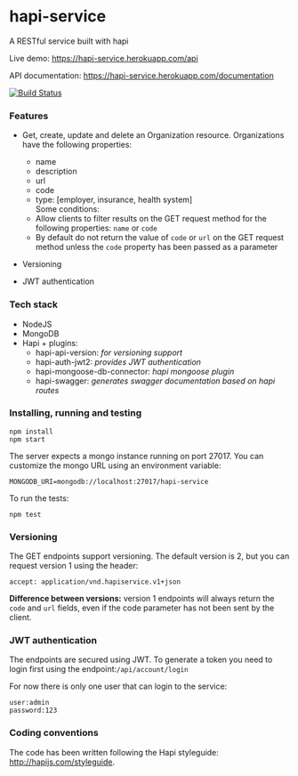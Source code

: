 # hapi-service    

A RESTful service built with hapi

Live demo: https://hapi-service.herokuapp.com/api

API documentation: https://hapi-service.herokuapp.com/documentation

[![Build Status](https://travis-ci.org/marianoquevedo/hapi-service.svg?branch=master)](https://travis-ci.org/marianoquevedo/hapi-service)
  
### Features

- Get, create, update and delete an Organization resource. Organizations have the following properties:
  * name
  * description
  * url
  * code
  * type: [employer, insurance, health system]  
  Some conditions:
  - Allow clients to filter results on the GET request method for the following properties: `name` or `code`
  - By default do not return the value of `code` or `url` on the GET request method unless the `code` property has been passed as a parameter
  
- Versioning
- JWT authentication

### Tech stack

  - NodeJS
  - MongoDB
  - Hapi + plugins: 
    - hapi-api-version: *for versioning support*
    - hapi-auth-jwt2: *provides JWT authentication*
    - hapi-mongoose-db-connector: *hapi mongoose plugin*
    - hapi-swagger: *generates swagger documentation based on hapi routes*
  
### Installing, running and testing
```
npm install
npm start
```

The server expects a mongo instance running on port 27017.
You can customize the mongo URL using an environment variable:
```
MONGODB_URI=mongodb://localhost:27017/hapi-service
```

To run the tests:
```
npm test
```

### Versioning

The GET endpoints support versioning. The default version is 2, but you can request version 1 using the header:
```
accept: application/vnd.hapiservice.v1+json
```
**Difference between versions:** version 1 endpoints will always return the `code` and `url` fields, even if the code parameter has not been sent by the client.

### JWT authentication
The endpoints are secured using JWT. To generate a token you need to login first using the endpoint:`/api/account/login`

For now there is only one user that can login to the service:

```
user:admin
password:123
```

### Coding conventions

The code has been written following the Hapi styleguide: http://hapijs.com/styleguide.


